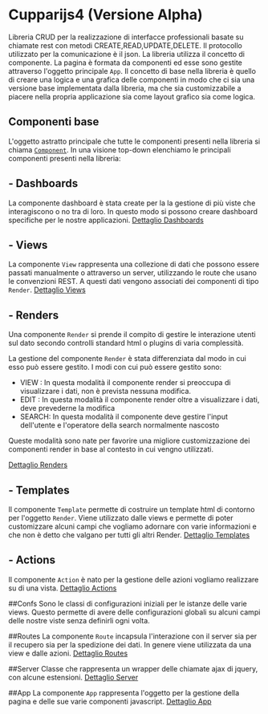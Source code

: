 # Cupparijs4 (Versione Alpha)


Libreria CRUD per la realizzazione di interfacce professionali basate su chiamate rest con 
metodi CREATE,READ,UPDATE,DELETE. Il protocollo utilizzato per la comunicazione è il json. 
La libreria utilizza il concetto di componente. La pagina è formata da componenti ed esse
sono gestite attraverso l'oggetto principale `App`. 
Il concetto di base nella libreria è quello di creare una logica e una grafica delle componenti
in modo che ci sia una versione base implementata dalla libreria, ma che sia customizzabile
a piacere nella propria applicazione sia come layout grafico sia come logica.


            
## Componenti base

L'oggetto astratto principale che tutte le componenti presenti nella libreria si chiama  <a href="components">`Component`</a>.
In una visione top-down elenchiamo le principali componenti presenti nella libreria:

## - Dashboards
La componente dashboard è stata create per la la gestione di più viste che interagiscono o no tra di loro.
In questo modo si possono creare dashboard specifiche per le nostre applicazioni.
<a href="dashboards">Dettaglio Dashboards</a>

## - Views
La componente `View` rappresenta una collezione di dati che possono essere passati manualmente o 
attraverso un server, utilizzando le route che usano le convenzioni REST. A questi dati 
vengono associati dei componenti di tipo `Render`. 
[Dettaglio Views](views.md)



## - Renders
Una componente `Render` si prende il compito di gestire le interazione utenti sul dato secondo controlli standard html o plugins 
di varia complessità.

La gestione del componente `Render` è stata differenziata dal modo in cui esso può essere gestito. 
I modi con cui può essere gestito sono:

- VIEW : In questa modalità il componente render si preoccupa di visualizzare i dati, 
non è prevista nessuna modifica.
- EDIT : In questa modalità il componente render oltre a visualizzare i dati, deve prevederne
la modifica
- SEARCH: In questa modalità il componente deve gestire l'input dell'utente e l'operatore della search normalmente
nascosto

Queste modalità sono nate per favorire una migliore customizzazione dei componenti render
in base al contesto in cui vengno utilizzati.

<a href="renders">Dettaglio Renders</a>

## - Templates

Il componente `Template` permette di costruire un template html di contorno per l'oggetto `Render`. 
Viene utilizzato dalle views e permette di poter customizzare alcuni campi che vogliamo adornare con varie
informazioni e che non è detto che valgano per tutti gli altri Render.
<a href="templates">Dettaglio Templates</a>

## - Actions
Il componente `Action` è nato per la gestione delle azioni vogliamo realizzare su di una vista.
<a href="actions">Dettaglio Actions</a>

##Confs
Sono le classi di configurazioni iniziali per le istanze delle varie views. Questo permette di avere delle 
configurazioni globali su alcuni campi delle nostre viste senza definirli ogni volta.

##Routes
La componente `Route` incapsula l'interazione con il server sia per il recupero sia per la spedizione 
dei dati. In genere viene utilizzata da una view e dalle azioni.
<a href="routes">Dettaglio Routes</a>


##Server
Classe che rappresenta un wrapper delle chiamate ajax di jquery, con alcune estensioni.
<a href="server">Dettaglio Server</a>

##App
La componente `App` rappresenta l'oggetto per la gestione della pagina e delle sue varie componenti 
javascript.
<a href="app">Dettaglio App</a>

